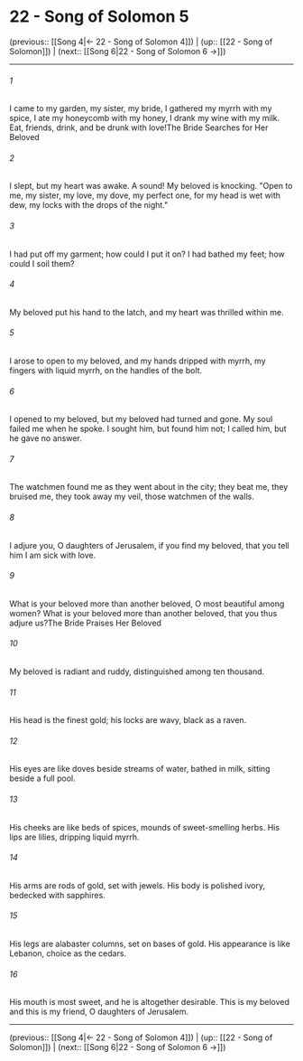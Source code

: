 # 22 - Song of Solomon 5

(previous:: [[Song 4|← 22 - Song of Solomon 4]]) | (up:: [[22 - Song of Solomon]]) | (next:: [[Song 6|22 - Song of Solomon 6 →]])

***


###### 1 
I came to my garden, my sister, my bride, I gathered my myrrh with my spice, I ate my honeycomb with my honey, I drank my wine with my milk. Eat, friends, drink, and be drunk with love!The Bride Searches for Her Beloved 

###### 2 
I slept, but my heart was awake. A sound! My beloved is knocking. "Open to me, my sister, my love, my dove, my perfect one, for my head is wet with dew, my locks with the drops of the night." 

###### 3 
I had put off my garment; how could I put it on? I had bathed my feet; how could I soil them? 

###### 4 
My beloved put his hand to the latch, and my heart was thrilled within me. 

###### 5 
I arose to open to my beloved, and my hands dripped with myrrh, my fingers with liquid myrrh, on the handles of the bolt. 

###### 6 
I opened to my beloved, but my beloved had turned and gone. My soul failed me when he spoke. I sought him, but found him not; I called him, but he gave no answer. 

###### 7 
The watchmen found me as they went about in the city; they beat me, they bruised me, they took away my veil, those watchmen of the walls. 

###### 8 
I adjure you, O daughters of Jerusalem, if you find my beloved, that you tell him I am sick with love. 

###### 9 
What is your beloved more than another beloved, O most beautiful among women? What is your beloved more than another beloved, that you thus adjure us?The Bride Praises Her Beloved 

###### 10 
My beloved is radiant and ruddy, distinguished among ten thousand. 

###### 11 
His head is the finest gold; his locks are wavy, black as a raven. 

###### 12 
His eyes are like doves beside streams of water, bathed in milk, sitting beside a full pool. 

###### 13 
His cheeks are like beds of spices, mounds of sweet-smelling herbs. His lips are lilies, dripping liquid myrrh. 

###### 14 
His arms are rods of gold, set with jewels. His body is polished ivory, bedecked with sapphires. 

###### 15 
His legs are alabaster columns, set on bases of gold. His appearance is like Lebanon, choice as the cedars. 

###### 16 
His mouth is most sweet, and he is altogether desirable. This is my beloved and this is my friend, O daughters of Jerusalem.

***

(previous:: [[Song 4|← 22 - Song of Solomon 4]]) | (up:: [[22 - Song of Solomon]]) | (next:: [[Song 6|22 - Song of Solomon 6 →]])
